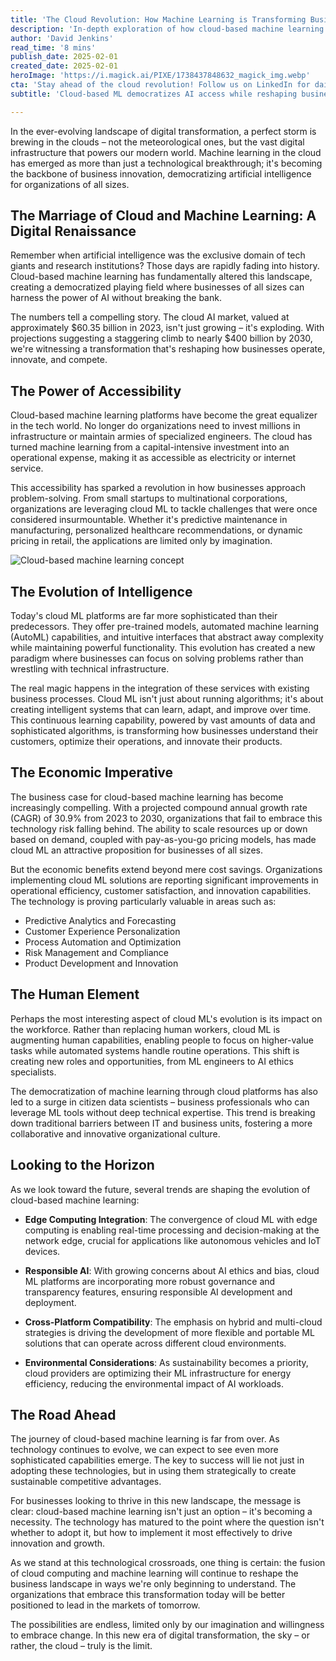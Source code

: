 ```yaml
---
title: 'The Cloud Revolution: How Machine Learning is Transforming Business in the Digital Sky'
description: 'In-depth exploration of how cloud-based machine learning is transforming business operations and democratizing AI access across industries, projected to grow to $400 billion by 2030.'
author: 'David Jenkins'
read_time: '8 mins'
publish_date: 2025-02-01
created_date: 2025-02-01
heroImage: 'https://i.magick.ai/PIXE/1738437848632_magick_img.webp'
cta: 'Stay ahead of the cloud revolution! Follow us on LinkedIn for daily insights on how AI and machine learning are transforming business landscapes worldwide.'
subtitle: 'Cloud-based ML democratizes AI access while reshaping business innovation'

---
```


In the ever-evolving landscape of digital transformation, a perfect storm is brewing in the clouds – not the meteorological ones, but the vast digital infrastructure that powers our modern world. Machine learning in the cloud has emerged as more than just a technological breakthrough; it's becoming the backbone of business innovation, democratizing artificial intelligence for organizations of all sizes.

## The Marriage of Cloud and Machine Learning: A Digital Renaissance

Remember when artificial intelligence was the exclusive domain of tech giants and research institutions? Those days are rapidly fading into history. Cloud-based machine learning has fundamentally altered this landscape, creating a democratized playing field where businesses of all sizes can harness the power of AI without breaking the bank.

The numbers tell a compelling story. The cloud AI market, valued at approximately $60.35 billion in 2023, isn't just growing – it's exploding. With projections suggesting a staggering climb to nearly $400 billion by 2030, we're witnessing a transformation that's reshaping how businesses operate, innovate, and compete.

## The Power of Accessibility

Cloud-based machine learning platforms have become the great equalizer in the tech world. No longer do organizations need to invest millions in infrastructure or maintain armies of specialized engineers. The cloud has turned machine learning from a capital-intensive investment into an operational expense, making it as accessible as electricity or internet service.

This accessibility has sparked a revolution in how businesses approach problem-solving. From small startups to multinational corporations, organizations are leveraging cloud ML to tackle challenges that were once considered insurmountable. Whether it's predictive maintenance in manufacturing, personalized healthcare recommendations, or dynamic pricing in retail, the applications are limited only by imagination.

![Cloud-based machine learning concept](https://i.magick.ai/PIXE/1738437848632_magick_img.webp)

## The Evolution of Intelligence

Today's cloud ML platforms are far more sophisticated than their predecessors. They offer pre-trained models, automated machine learning (AutoML) capabilities, and intuitive interfaces that abstract away complexity while maintaining powerful functionality. This evolution has created a new paradigm where businesses can focus on solving problems rather than wrestling with technical infrastructure.

The real magic happens in the integration of these services with existing business processes. Cloud ML isn't just about running algorithms; it's about creating intelligent systems that can learn, adapt, and improve over time. This continuous learning capability, powered by vast amounts of data and sophisticated algorithms, is transforming how businesses understand their customers, optimize their operations, and innovate their products.

## The Economic Imperative

The business case for cloud-based machine learning has become increasingly compelling. With a projected compound annual growth rate (CAGR) of 30.9% from 2023 to 2030, organizations that fail to embrace this technology risk falling behind. The ability to scale resources up or down based on demand, coupled with pay-as-you-go pricing models, has made cloud ML an attractive proposition for businesses of all sizes.

But the economic benefits extend beyond mere cost savings. Organizations implementing cloud ML solutions are reporting significant improvements in operational efficiency, customer satisfaction, and innovation capabilities. The technology is proving particularly valuable in areas such as:

- Predictive Analytics and Forecasting
- Customer Experience Personalization
- Process Automation and Optimization
- Risk Management and Compliance
- Product Development and Innovation

## The Human Element

Perhaps the most interesting aspect of cloud ML's evolution is its impact on the workforce. Rather than replacing human workers, cloud ML is augmenting human capabilities, enabling people to focus on higher-value tasks while automated systems handle routine operations. This shift is creating new roles and opportunities, from ML engineers to AI ethics specialists.

The democratization of machine learning through cloud platforms has also led to a surge in citizen data scientists – business professionals who can leverage ML tools without deep technical expertise. This trend is breaking down traditional barriers between IT and business units, fostering a more collaborative and innovative organizational culture.

## Looking to the Horizon

As we look toward the future, several trends are shaping the evolution of cloud-based machine learning:

- **Edge Computing Integration**: The convergence of cloud ML with edge computing is enabling real-time processing and decision-making at the network edge, crucial for applications like autonomous vehicles and IoT devices.
  
- **Responsible AI**: With growing concerns about AI ethics and bias, cloud ML platforms are incorporating more robust governance and transparency features, ensuring responsible AI development and deployment.
  
- **Cross-Platform Compatibility**: The emphasis on hybrid and multi-cloud strategies is driving the development of more flexible and portable ML solutions that can operate across different cloud environments.
  
- **Environmental Considerations**: As sustainability becomes a priority, cloud providers are optimizing their ML infrastructure for energy efficiency, reducing the environmental impact of AI workloads.

## The Road Ahead

The journey of cloud-based machine learning is far from over. As technology continues to evolve, we can expect to see even more sophisticated capabilities emerge. The key to success will lie not just in adopting these technologies, but in using them strategically to create sustainable competitive advantages.

For businesses looking to thrive in this new landscape, the message is clear: cloud-based machine learning isn't just an option – it's becoming a necessity. The technology has matured to the point where the question isn't whether to adopt it, but how to implement it most effectively to drive innovation and growth.

As we stand at this technological crossroads, one thing is certain: the fusion of cloud computing and machine learning will continue to reshape the business landscape in ways we're only beginning to understand. The organizations that embrace this transformation today will be better positioned to lead in the markets of tomorrow.

The possibilities are endless, limited only by our imagination and willingness to embrace change. In this new era of digital transformation, the sky – or rather, the cloud – truly is the limit.